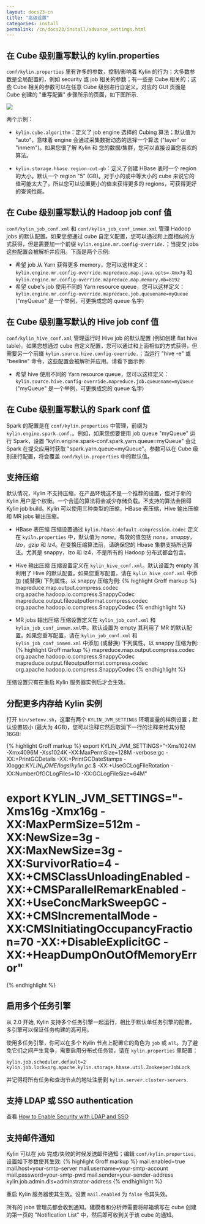 ```yaml
---
layout: docs23-cn
title: "高级设置"
categories: install
permalink: /cn/docs23/install/advance_settings.html
---
```


## 在 Cube 级别重写默认的 kylin.properties
`conf/kylin.properties` 里有许多的参数，控制/影响着 Kylin 的行为；大多数参数是全局配置的，例如 security 或 job 相关的参数；有一些是 Cube 相关的；这些 Cube 相关的参数可以在任意 Cube 级别进行自定义。对应的 GUI 页面是 Cube 创建的 "重写配置" 步骤所示的页面，如下图所示.

![]( /images/install/overwrite_config_v2.png)

两个示例：

 * `kylin.cube.algorithm`：定义了 job engine 选择的 Cubing 算法；默认值为 "auto"，意味着 engine 会通过采集数据动态的选择一个算法 ("layer" or "inmem")。如果您很了解 Kylin 和 您的数据/集群，您可以直接设置您喜欢的算法。   

 * `kylin.storage.hbase.region-cut-gb`：定义了创建 HBase 表时一个 region 的大小。默认一个 region "5" (GB)。对于小的或中等大小的 cube 来说它的值可能太大了，所以您可以设置更小的值来获得更多的 regions，可获得更好的查询性能。

## 在 Cube 级别重写默认的 Hadoop job conf 值
`conf/kylin_job_conf.xml` 和 `conf/kylin_job_conf_inmem.xml` 管理 Hadoop jobs 的默认配置。如果您想通过 cube 自定义配置，您可以通过和上面相似的方式获得，但是需要加一个前缀 `kylin.engine.mr.config-override.`；当提交 jobs 这些配置会被解析并应用。下面是两个示例:

 * 希望 job 从 Yarn 获得更多 memory，您可以这样定义：`kylin.engine.mr.config-override.mapreduce.map.java.opts=-Xmx7g` 和 `kylin.engine.mr.config-override.mapreduce.map.memory.mb=8192`
 * 希望 cube's job 使用不同的 Yarn resource queue，您可以这样定义：`kylin.engine.mr.config-override.mapreduce.job.queuename=myQueue` ("myQueue" 是一个举例，可更换成您的 queue 名字)

## 在 Cube 级别重写默认的 Hive job conf 值

`conf/kylin_hive_conf.xml` 管理运行时 Hive job 的默认配置 (例如创建 flat hive table)。如果您想通过 cube 自定义配置，您可以通过和上面相似的方式获得，但需要另一个前缀 `kylin.source.hive.config-override.`；当运行 "hive -e" 或 "beeline" 命令，这些配置会被解析并应用。请看下面示例:

 * 希望 hive 使用不同的 Yarn resource queue，您可以这样定义：`kylin.source.hive.config-override.mapreduce.job.queuename=myQueue` ("myQueue" 是一个举例，可更换成您的 queue 名字)

## 在 Cube 级别重写默认的 Spark conf 值

 Spark 的配置是在 `conf/kylin.properties` 中管理，前缀为 `kylin.engine.spark-conf.`。例如，如果您想要使用 job queue "myQueue" 运行 Spark，设置 "kylin.engine.spark-conf.spark.yarn.queue=myQueue" 会让 Spark 在提交应用时获取 "spark.yarn.queue=myQueue"。参数可以在 Cube 级别进行配置，将会覆盖 `conf/kylin.properties` 中的默认值。 

## 支持压缩

默认情况，Kylin 不支持压缩，在产品环境这不是一个推荐的设置，但对于新的 Kylin 用户是个权衡。一个合适的算法将会减少存储负载。不支持的算法会阻碍 Kylin job build。Kylin 可以使用三种类型的压缩，HBase 表压缩，Hive 输出压缩 和 MR jobs 输出压缩。 

* HBase 表压缩
压缩设置通过 `kylin.hbase.default.compression.codec` 定义在 `kyiln.properties` 中，默认值为 *none*。有效的值包括 *none*，*snappy*，*lzo*，*gzip* 和 *lz4*。在变换压缩算法前，请确保您的 Hbase 集群支持所选算法。尤其是 snappy，lzo 和 lz4，不是所有的 Hadoop 分布式都会包含。 

* Hive 输出压缩
压缩设置定义在 `kylin_hive_conf.xml`。默认设置为 empty 其利用了 Hive 的默认配置。如果您重写配置，请在 `kylin_hive_conf.xml` 中添加 (或替换) 下列属性。以 snappy 压缩为例:
{% highlight Groff markup %}
    <property>
        <name>mapreduce.map.output.compress.codec</name>
        <value>org.apache.hadoop.io.compress.SnappyCodec</value>
        <description></description>
    </property>
    <property>
        <name>mapreduce.output.fileoutputformat.compress.codec</name>
        <value>org.apache.hadoop.io.compress.SnappyCodec</value>
        <description></description>
    </property>
{% endhighlight %}

* MR jobs 输出压缩
压缩设置定义在 `kylin_job_conf.xml` 和 `kylin_job_conf_inmem.xml`中。默认设置为 empty 其利用了 MR 的默认配置。如果您重写配置，请在 `kylin_job_conf.xml` 和 `kylin_job_conf_inmem.xml` 中添加 (或替换) 下列属性。以 snappy 压缩为例:
{% highlight Groff markup %}
    <property>
        <name>mapreduce.map.output.compress.codec</name>
        <value>org.apache.hadoop.io.compress.SnappyCodec</value>
        <description></description>
    </property>
    <property>
        <name>mapreduce.output.fileoutputformat.compress.codec</name>
        <value>org.apache.hadoop.io.compress.SnappyCodec</value>
        <description></description>
    </property>
{% endhighlight %}

压缩设置只有在重启 Kylin 服务器实例后才会生效。

## 分配更多内存给 Kylin 实例

打开 `bin/setenv.sh`，这里有两个 `KYLIN_JVM_SETTINGS` 环境变量的样例设置；默认设置较小 (最大为 4GB)，您可以注释它然后取消下一行的注释来给其分配 16GB:

{% highlight Groff markup %}
export KYLIN_JVM_SETTINGS="-Xms1024M -Xmx4096M -Xss1024K -XX:MaxPermSize=128M -verbose:gc -XX:+PrintGCDetails -XX:+PrintGCDateStamps -Xloggc:$KYLIN_HOME/logs/kylin.gc.$$ -XX:+UseGCLogFileRotation -XX:NumberOfGCLogFiles=10 -XX:GCLogFileSize=64M"
# export KYLIN_JVM_SETTINGS="-Xms16g -Xmx16g -XX:MaxPermSize=512m -XX:NewSize=3g -XX:MaxNewSize=3g -XX:SurvivorRatio=4 -XX:+CMSClassUnloadingEnabled -XX:+CMSParallelRemarkEnabled -XX:+UseConcMarkSweepGC -XX:+CMSIncrementalMode -XX:CMSInitiatingOccupancyFraction=70 -XX:+DisableExplicitGC -XX:+HeapDumpOnOutOfMemoryError"
{% endhighlight %}

## 启用多个任务引擎
从 2.0 开始, Kylin 支持多个任务引擎一起运行，相比于默认单任务引擎的配置，多引擎可以保证任务构建的高可用。

使用多任务引擎，你可以在多个 Kylin 节点上配置它的角色为 `job` 或 `all`。为了避免它们之间产生竞争，需要启用分布式任务锁，请在 `kylin.properties` 里配置：

```
kylin.job.scheduler.default=2
kylin.job.lock=org.apache.kylin.storage.hbase.util.ZookeeperJobLock
```
并记得将所有任务和查询节点的地址注册到 `kylin.server.cluster-servers`.

## 支持 LDAP 或 SSO authentication

查看 [How to Enable Security with LDAP and SSO](../howto/howto_ldap_and_sso.html)


## 支持邮件通知

Kylin 可以在 job 完成/失败的时候发送邮件通知；编辑 `conf/kylin.properties`，设置如下参数使其生效:
{% highlight Groff markup %}
mail.enabled=true
mail.host=your-smtp-server
mail.username=your-smtp-account
mail.password=your-smtp-pwd
mail.sender=your-sender-address
kylin.job.admin.dls=adminstrator-address
{% endhighlight %}

重启 Kylin 服务器使其生效。设置 `mail.enabled` 为 `false` 令其失效。

所有的 jobs 管理员都会收到通知。建模者和分析师需要将邮箱填写在 cube 创建的第一页的 "Notification List" 中，然后即可收到关于该 cube 的通知。
